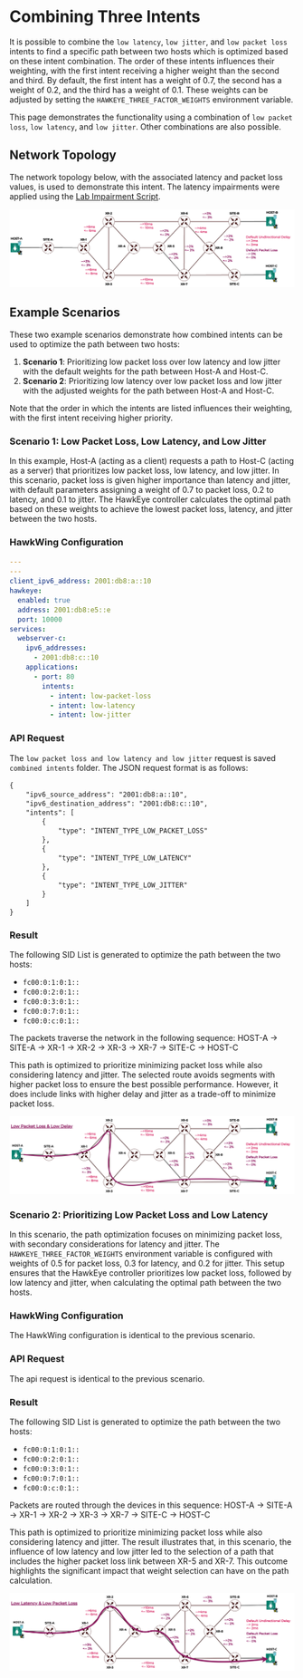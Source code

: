 # Combining Three Intents 
It is possible to combine the `low latency`, `low jitter`, and `low packet loss` intents to find a specific path between two hosts which is optimized based on these intent combination. The order of these intents influences their weighting, with the first intent receiving a higher weight than the second and third. By default, the first intent has a weight of 0.7, the second has a weight of 0.2, and the third has a weight of 0.1. These weights can be adjusted by setting the `HAWKEYE_THREE_FACTOR_WEIGHTS` environment variable.

This page demonstrates the functionality using a combination of `low packet loss`, `low latency`, and `low jitter`. Other combinations are also possible.

## Network Topology

The network topology below, with the associated latency and packet loss values, is used to demonstrate this intent. The latency impairments were applied using the [Lab Impairment Script](https://github.com/hawkv6/network/blob/main/docs/network.md#lab-impairments-scripts).


![Hawkv6 Network with Latency and Packet Loss Impairments](../../images/hawkv6-network-packet-loss-delay.drawio.png)

## Example Scenarios

These two example scenarios demonstrate how combined intents can be used to optimize the path between two hosts:

1. **Scenario 1**: Prioritizing low packet loss over low latency and low jitter with the default weights for the path between Host-A and Host-C.
2. **Scenario 2**: Prioritizing low latency over low packet loss and low jitter with the adjusted weights for the path between Host-A and Host-C.

Note that the order in which the intents are listed influences their weighting, with the first intent receiving higher priority.


### Scenario 1:  Low Packet Loss, Low Latency, and Low Jitter
In this example, Host-A (acting as a client) requests a path to Host-C (acting as a server) that prioritizes low packet loss, low latency, and low jitter. In this scenario, packet loss is given higher importance than latency and jitter, with default parameters assigning a weight of 0.7 to packet loss, 0.2 to latency, and 0.1 to jitter. The HawkEye controller calculates the optimal path based on these weights to achieve the lowest packet loss, latency, and jitter between the two hosts.


### HawkWing Configuration
```yaml
---
---
client_ipv6_address: 2001:db8:a::10
hawkeye:
  enabled: true
  address: 2001:db8:e5::e
  port: 10000
services:
  webserver-c:
    ipv6_addresses:
      - 2001:db8:c::10
    applications:
      - port: 80
        intents:
          - intent: low-packet-loss
          - intent: low-latency
          - intent: low-jitter
```

### API Request
The `low packet loss and low latency and low jitter` request is saved `combined intents` folder. The JSON request format is as follows:
```
{
    "ipv6_source_address": "2001:db8:a::10",
    "ipv6_destination_address": "2001:db8:c::10",
    "intents": [
        {
            "type": "INTENT_TYPE_LOW_PACKET_LOSS"
        },
        {
            "type": "INTENT_TYPE_LOW_LATENCY"
        }, 
        {
            "type": "INTENT_TYPE_LOW_JITTER"
        }
    ]
}
```

### Result

The following SID List is generated to optimize the path between the two hosts:

- `fc00:0:1:0:1::`
- `fc00:0:2:0:1::`
- `fc00:0:3:0:1::`
- `fc00:0:7:0:1::`
- `fc00:0:c:0:1::`

The packets traverse the network in the following sequence:
HOST-A -> SITE-A -> XR-1 -> XR-2 -> XR-3 -> XR-7 -> SITE-C -> HOST-C

This path is optimized to prioritize minimizing packet loss while also considering latency and jitter. The selected route avoids segments with higher packet loss to ensure the best possible performance. However, it does include links with higher delay and jitter as a trade-off to minimize packet loss.


![Low Latency and Low Packet Loss Path](../../images/hawkv6-low-loss-low-latency-intent.drawio.svg)


### Scenario 2: Prioritizing Low Packet Loss and Low Latency

In this scenario, the path optimization focuses on minimizing packet loss, with secondary considerations for latency and jitter. The `HAWKEYE_THREE_FACTOR_WEIGHTS` environment variable is configured with weights of 0.5 for packet loss, 0.3 for latency, and 0.2 for jitter. This setup ensures that the HawkEye controller prioritizes low packet loss, followed by low latency and jitter, when calculating the optimal path between the two hosts.


### HawkWing Configuration
The HawkWing configuration is identical to the previous scenario.


### API Request
The api request is identical to the previous scenario.

### Result

The following SID List is generated to optimize the path between the two hosts:

- `fc00:0:1:0:1::`
- `fc00:0:2:0:1::`
- `fc00:0:3:0:1::`
- `fc00:0:7:0:1::`
- `fc00:0:c:0:1::`

Packets are routed through the devices in this sequence:
HOST-A -> SITE-A -> XR-1 -> XR-2 -> XR-3 -> XR-7 -> SITE-C -> HOST-C

This path is optimized to prioritize minimizing packet loss while also considering latency and jitter. The result illustrates that, in this scenario, the influence of low latency and low jitter led to the selection of a path that includes the higher packet loss link between XR-5 and XR-7. This outcome highlights the significant impact that weight selection can have on the path calculation.


![Low Low Packet Loss and Low Latency Path](../../images/hawkv6-low-latency-low-loss-intent.drawio.svg)

